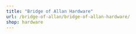 ```yaml
---
title: "Bridge of Allan Hardware"
url: /bridge-of-allan/bridge-of-allan-hardware/
shop: hardware
---
```

